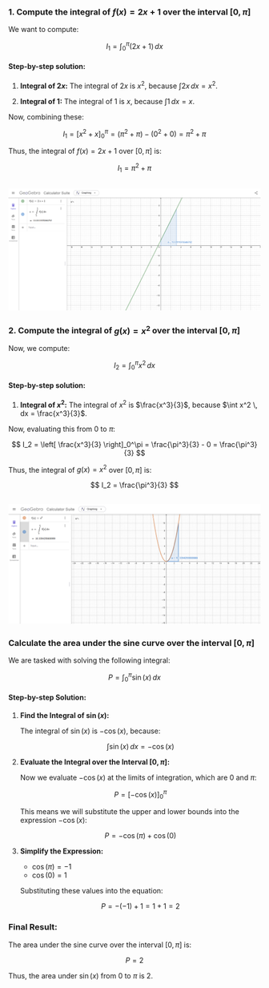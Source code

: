 ### 1. Compute the integral of $f(x) = 2x + 1$ over the interval $[0, \pi]$

We want to compute:

$$
I_1 = \int_0^\pi (2x + 1) \, dx
$$

#### Step-by-step solution:

1. **Integral of $2x$:**
   The integral of $2x$ is $x^2$, because $\int 2x \, dx = x^2$.
   
2. **Integral of $1$:**
   The integral of $1$ is $x$, because $\int 1 \, dx = x$.

Now, combining these:

$$
I_1 = \left[ x^2 + x \right]_0^\pi = \left( \pi^2 + \pi \right) - (0^2 + 0) = \pi^2 + \pi
$$

Thus, the integral of $f(x) = 2x + 1$ over $[0, \pi]$ is:

$$
I_1 = \pi^2 + \pi
$$

![alt text](image.png)
---

### 2. Compute the integral of $g(x) = x^2$ over the interval $[0, \pi]$

Now, we compute:

$$
I_2 = \int_0^\pi x^2 \, dx
$$

#### Step-by-step solution:

1. **Integral of $x^2$:**
   The integral of $x^2$ is $\frac{x^3}{3}$, because $\int x^2 \, dx = \frac{x^3}{3}$.

Now, evaluating this from 0 to $\pi$:

$$
I_2 = \left[ \frac{x^3}{3} \right]_0^\pi = \frac{\pi^3}{3} - 0 = \frac{\pi^3}{3}
$$

Thus, the integral of $g(x) = x^2$ over $[0, \pi]$ is:

$$
I_2 = \frac{\pi^3}{3}
$$

![alt text](image-1.png)
---

### Calculate the area under the sine curve over the interval $[0, \pi]$

We are tasked with solving the following integral:

$$
P = \int_0^\pi \sin(x) \, dx
$$

#### Step-by-step Solution:

1. **Find the Integral of $\sin(x)$:**

   The integral of $\sin(x)$ is $-\cos(x)$, because:

   $$
   \int \sin(x) \, dx = -\cos(x)
   $$

2. **Evaluate the Integral over the Interval $[0, \pi]$:**

   Now we evaluate $-\cos(x)$ at the limits of integration, which are 0 and $\pi$:

   $$
   P = \left[ -\cos(x) \right]_0^\pi
   $$

   This means we will substitute the upper and lower bounds into the expression $-\cos(x)$:

   $$
   P = -\cos(\pi) + \cos(0)
   $$

3. **Simplify the Expression:**

   - $\cos(\pi) = -1$
   - $\cos(0) = 1$

   Substituting these values into the equation:

   $$
   P = -(-1) + 1 = 1 + 1 = 2
   $$

### Final Result:

The area under the sine curve over the interval $[0, \pi]$ is:

$$
P = 2
$$

Thus, the area under $\sin(x)$ from 0 to $\pi$ is 2.
